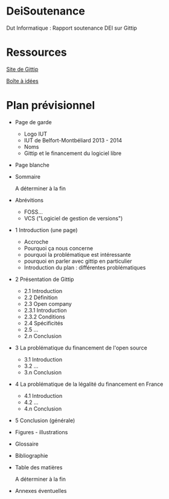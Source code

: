 DeiSoutenance
=============

Dut Informatique : Rapport soutenance DEI sur Gittip

Ressources
==========

[Site de Gittip](https://www.gittip.com/)

[Boîte à idées](https://docs.google.com/document/d/1vvP1srKA6z7hEolr6tNPNs23CDHptOhrtIR7HqLphr0/edit?usp=sharing) 


Plan prévisionnel
=================

* Page de garde
    
    * Logo IUT
    * IUT de Belfort-Montbéliard 2013 - 2014
    * Noms
    * Gittip et le financement du logiciel libre

* Page blanche

* Sommaire

    A déterminer à la fin

* Abrévitions

    * FOSS...
    * VCS ("Logiciel de gestion de versions")

* 1 Introduction (une page)
    * Accroche
    * Pourquoi ça nous concerne
    * pourquoi la problématique est intéressante
    * pourquoi en parler avec gittip en particulier
    * Introduction du plan : différentes problématiques

* 2 Présentation de Gittip
    * 2.1 Introduction
    * 2.2 Définition
    * 2.3 Open company
    * 2.3.1 Introduction
    * 2.3.2 Conditions
    * 2.4 Spécificités
    * 2.5 ...
    * 2.n Conclusion

* 3 La problématique du financement de l'open source
    * 3.1 Introduction
    * 3.2 ...
    * 3.n Conclusion

* 4 La problématique de la légalité du financement en France
    * 4.1 Introduction
    * 4.2 ...
    * 4.n Conclusion

* 5 Conclusion (générale)
* Figures - illustrations
* Glossaire
* Bibliographie
* Table des matières

    A déterminer à la fin

* Annexes éventuelles

